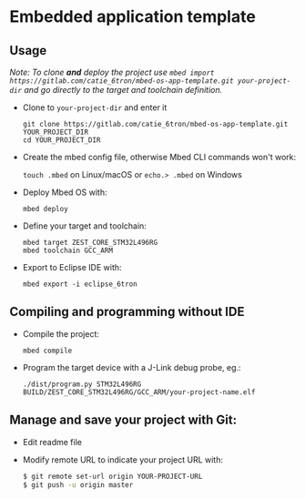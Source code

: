 # Embedded application template

## Usage

_Note: To clone **and** deploy the project use `mbed import https://gitlab.com/catie_6tron/mbed-os-app-template.git your-project-dir` and go directly to the target and toolchain definition._

* Clone to `your-project-dir` and enter it

    ```
    git clone https://gitlab.com/catie_6tron/mbed-os-app-template.git YOUR_PROJECT_DIR
    cd YOUR_PROJECT_DIR
    ```

* Create the mbed config file, otherwise Mbed CLI commands won't work:

    `touch .mbed` on Linux/macOS or `echo.> .mbed` on Windows

* Deploy Mbed OS with:

    ```
    mbed deploy
    ```

* Define your target and toolchain:

    ```
    mbed target ZEST_CORE_STM32L496RG
    mbed toolchain GCC_ARM
    ```

* Export to Eclipse IDE with:

    ```
    mbed export -i eclipse_6tron
    ```

## Compiling and programming without IDE

* Compile the project:

    ```
    mbed compile
    ```

* Program the target device with a J-Link debug probe, eg.:

    ```
    ./dist/program.py STM32L496RG BUILD/ZEST_CORE_STM32L496RG/GCC_ARM/your-project-name.elf
    ```

## Manage and save your project with Git:

* Edit readme file
* Modify remote URL to indicate your project URL with:

    ```sh
    $ git remote set-url origin YOUR-PROJECT-URL
    $ git push -u origin master
    ```
